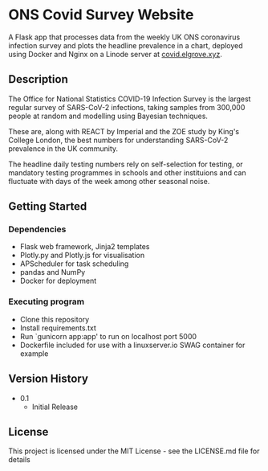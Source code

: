 # ONS Covid Survey Website

A Flask app that processes data from the weekly UK ONS coronavirus infection survey and plots the headline prevalence in a chart, deployed using Docker and Nginx on a Linode server at [covid.elgrove.xyz](https://covid.elgrove.xyz).

## Description

The Office for National Statistics COVID-19 Infection Survey is the largest regular survey of SARS-CoV-2 infections, taking samples from 300,000 people at random and modelling using Bayesian techniques.

These are, along with REACT by Imperial and the ZOE study by King's College London, the best numbers for understanding SARS-CoV-2 prevalence in the UK community.

The headline daily testing numbers rely on self-selection for testing, or mandatory testing programmes in schools and other instituions and can fluctuate with days of the week among other seasonal noise.

## Getting Started

### Dependencies

* Flask web framework, Jinja2 templates
* Plotly.py and Plotly.js for visualisation
* APScheduler for task scheduling
* pandas and NumPy
* Docker for deployment


### Executing program

* Clone this repository
* Install requirements.txt
* Run `gunicorn app:app' to run on localhost port 5000
* Dockerfile included for use with a linuxserver.io SWAG container for example

## Version History

* 0.1
    * Initial Release

## License

This project is licensed under the MIT License - see the LICENSE.md file for details
